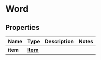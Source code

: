 
# Word

## Properties
Name | Type | Description | Notes
------------ | ------------- | ------------- | -------------
**item** | [**Item**](Item.md) |  | 



